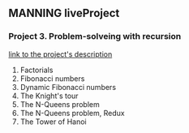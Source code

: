 ## MANNING liveProject


### Project 3. Problem-solveing with recursion
[link to the project's description](https://www.manning.com/liveproject/problem-solving-with-recursion)

1. Factorials
2. Fibonacci numbers
3. Dynamic Fibonacci numbers
4. The Knight's tour
5. The N-Queens problem
6. The N-Queens problem, Redux
7. The Tower of Hanoi